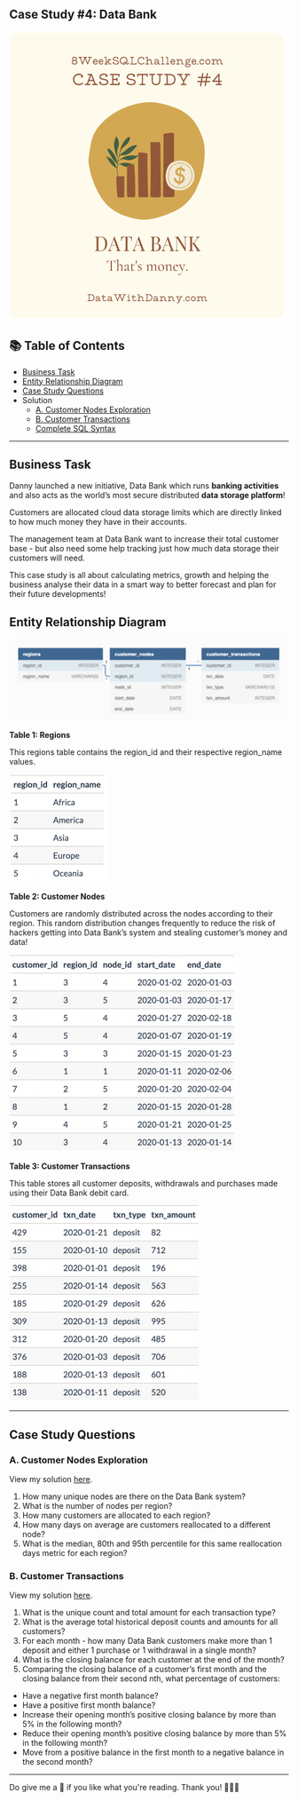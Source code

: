 ## Case Study #4: Data Bank

<img src="https://github.com/yaswanthteja/SQL_Dannys_Data-Bank_CaseStudy4/blob/master/images/Readme/DataBank.png" alt="Image" width="500" height="520">

## 📚 Table of Contents
- [Business Task](#business-task)
- [Entity Relationship Diagram](#entity-relationship-diagram)
- [Case Study Questions](#case-study-questions)
- Solution
  - [A. Customer Nodes Exploration](https://github.com/yaswanthteja/SQL_Dannys_Data-Bank_CaseStudy4/blob/master/A.%20Customer%20Nodes%20Exploration.md)
  - [B. Customer Transactions](https://github.com/yaswanthteja/SQL_Dannys_Data-Bank_CaseStudy4/blob/master/B.Customer_Transactions.md)
  - [Complete SQL Syntax](https://github.com/yaswanthteja/SQL_Dannys_Data-Bank_CaseStudy4/blob/master/SQL%20Syntax/Complete%20SQL%20solution.sql)

***

## Business Task
Danny launched a new initiative, Data Bank which runs **banking activities** and also acts as the world’s most secure distributed **data storage platform**!

Customers are allocated cloud data storage limits which are directly linked to how much money they have in their accounts. 

The management team at Data Bank want to increase their total customer base - but also need some help tracking just how much data storage their customers will need.

This case study is all about calculating metrics, growth and helping the business analyse their data in a smart way to better forecast and plan for their future developments!

## Entity Relationship Diagram

<img width="631" alt="image" src="https://github.com/yaswanthteja/SQL_Dannys_Data-Bank_CaseStudy4/blob/master/images/Readme/Entity%20Relationship%20Diagram.png">

**Table 1: Regions**

This regions table contains the region_id and their respective region_name values.

<img width="176" alt="image" src="https://github.com/yaswanthteja/SQL_Dannys_Data-Bank_CaseStudy4/blob/master/images/Readme/Table1-%20Regions.png">

**Table 2: Customer Nodes**

Customers are randomly distributed across the nodes according to their region. This random distribution changes frequently to reduce the risk of hackers getting into Data Bank’s system and stealing customer’s money and data!

<img width="412" alt="image" src="https://github.com/yaswanthteja/SQL_Dannys_Data-Bank_CaseStudy4/blob/master/images/Readme/Table%202-customerNodes.png">

**Table 3: Customer Transactions**

This table stores all customer deposits, withdrawals and purchases made using their Data Bank debit card.

<img width="343" alt="image" src="https://github.com/yaswanthteja/SQL_Dannys_Data-Bank_CaseStudy4/blob/master/images/Readme/Table%203-%20CustomerTransactions.png">

***

## Case Study Questions

### A. Customer Nodes Exploration

View my solution [here](https://github.com/yaswanthteja/SQL_Dannys_Data-Bank_CaseStudy4/blob/master/A.%20Customer%20Nodes%20Exploration.md).

1. How many unique nodes are there on the Data Bank system?
2. What is the number of nodes per region?
3. How many customers are allocated to each region?
4. How many days on average are customers reallocated to a different node?
5. What is the median, 80th and 95th percentile for this same reallocation days metric for each region?

### B. Customer Transactions

View my solution [here](https://github.com/yaswanthteja/SQL_Dannys_Data-Bank_CaseStudy4/blob/master/B.Customer_Transactions.md).
  
1. What is the unique count and total amount for each transaction type?
2. What is the average total historical deposit counts and amounts for all customers?
3. For each month - how many Data Bank customers make more than 1 deposit and either 1 purchase or 1 withdrawal in a single month?
4. What is the closing balance for each customer at the end of the month?
5. Comparing the closing balance of a customer’s first month and the closing balance from their second nth, what percentage of customers:
  - Have a negative first month balance?
  - Have a positive first month balance?
  - Increase their opening month’s positive closing balance by more than 5% in the following month?
  - Reduce their opening month’s positive closing balance by more than 5% in the following month?
  - Move from a positive balance in the first month to a negative balance in the second month?
  
***

Do give me a 🌟 if you like what you're reading. Thank you! 🙆🏻‍♀️
